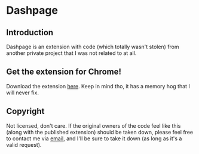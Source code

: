 # Dashpage

## Introduction

Dashpage is an extension with code (which totally wasn't stolen) from another private project that I was not related to at all.

## Get the extension for Chrome!
Download the extension [here](https://chrome.google.com/webstore/detail/dashpage/homiopcablkjjeneiaeomclcedoghldl). Keep in mind tho, it has a memory hog that I will never fix.

## Copyright
Not licensed, don't care. If the original owners of the code feel like this (along with the published extension) should be taken down, please feel free to contact me via [email](mailto:marco@marcopisco.com), and I'll be sure to take it down (as long as it's a valid request).